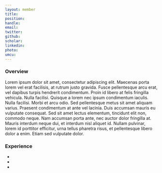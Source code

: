 ```yaml
---
layout: member
title: 
position: 
handle: 
email: 
twitter:
github: 
scholar: 
linkedin:
photo:
umcu:
---
```


### Overview
Lorem ipsum dolor sit amet, consectetur adipiscing elit. Maecenas porta lorem vel erat facilisis, at rutrum justo gravida. Fusce pellentesque arcu erat, vel dapibus turpis hendrerit condimentum. Proin id libero at felis fringilla vehicula. Nulla facilisi. Quisque a lorem nec ipsum condimentum iaculis. Nulla facilisi. Morbi et arcu odio. Sed pellentesque metus sit amet aliquam varius. Praesent condimentum at ante vel lacinia. Duis accumsan mauris eu vulputate consequat. Sed sit amet lectus elementum, tincidunt elit non, commodo neque. Nam accumsan porta ante, nec auctor dolor fringilla at. Mauris interdum neque dui, et interdum nisl aliquet id. Nullam pulvinar, lorem id porttitor efficitur, urna tellus pharetra risus, et pellentesque libero dolor a enim. Etiam sed vulputate dolor.

### Experience
- 
- 
- 

